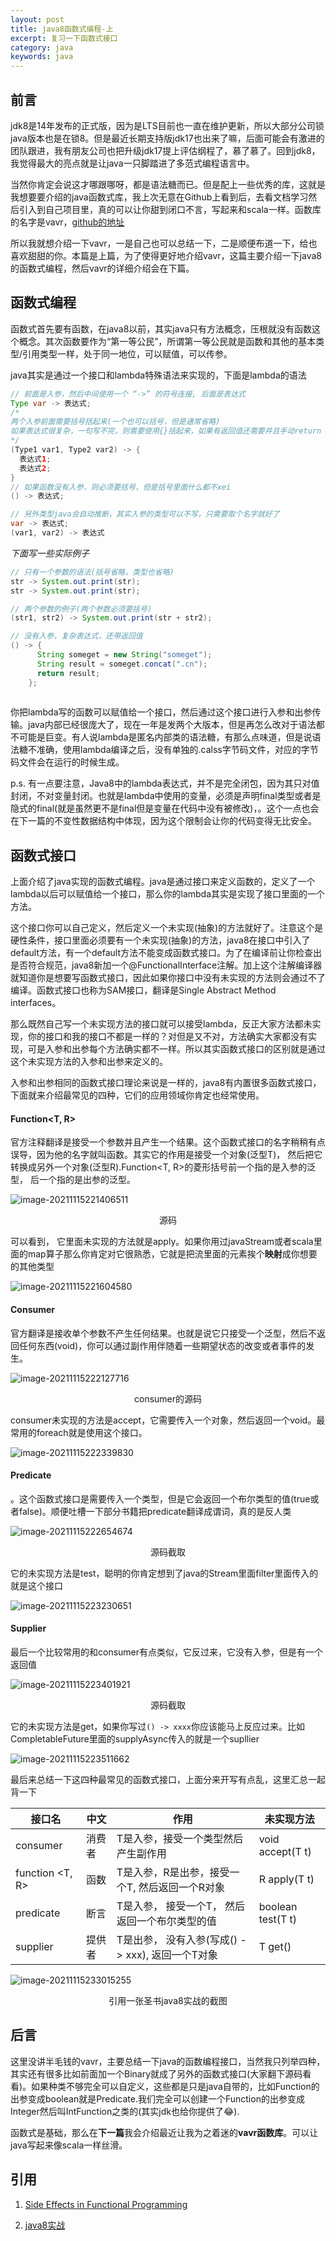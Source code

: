 ```yaml
---
layout: post
title: java8函数式编程-上
excerpt: 复习一下函数式接口
category: java
keywords: java
---
```


## 前言

jdk8是14年发布的正式版，因为是LTS目前也一直在维护更新，所以大部分公司锁java版本也是在锁8。但是最近长期支持版jdk17也出来了嘛，后面可能会有激进的团队跟进，我有朋友公司也把升级jdk17提上评估纲程了，慕了慕了。回到jdk8，我觉得最大的亮点就是让java一只脚踏进了多范式编程语言中。

当然你肯定会说这才哪跟哪呀，都是语法糖而已。但是配上一些优秀的库，这就是我想要要介绍的java函数式库，我上次无意在Github上看到后，去看文档学习然后引入到自己项目里，真的可以让你甜到闭口不言，写起来和scala一样。函数库的名字是vavr，[github的地址](https://github.com/vavr-io/vavr)

所以我就想介绍一下vavr，一是自己也可以总结一下，二是顺便布道一下，给也喜欢甜甜的你。本篇是上篇，为了使得更好地介绍vavr，这篇主要介绍一下java8的函数式编程，然后vavr的详细介绍会在下篇。



## 函数式编程

函数式首先要有函数，在java8以前，其实java只有方法概念，压根就没有函数这个概念。其次函数要作为“第一等公民”，所谓第一等公民就是函数和其他的基本类型/引用类型一样，处于同一地位，可以赋值，可以传参。

java其实是通过一个接口和lambda特殊语法来实现的，下面是lambda的语法

```java
// 前面是入参，然后中间使用一个 “->” 的符号连接, 后面是表达式
Type var -> 表达式;
/*
两个入参前面需要括号括起来(一个也可以括号，但是通常省略)
如果表达式很复杂，一句写不完，则需要使用{}括起来，如果有返回值还需要并且手动return
*/
(Type1 var1, Type2 var2) -> {
  表达式1;
  表达式2;
}
// 如果函数没有入参，则必须要括号，但是括号里面什么都不xei
() -> 表达式;

// 另外类型java会自动推断，其实入参的类型可以不写，只需要取个名字就好了
var -> 表达式;
(var1, var2) -> 表达式
```

*下面写一些实际例子*

```java
// 只有一个参数的语法(括号省略，类型也省略)
str -> System.out.print(str);
str -> System.out.print(str);

// 两个参数的例子(两个参数必须要括号)
(str1, str2) -> System.out.print(str + str2);

// 没有入参，复杂表达式，还带返回值
() -> {
      String someget = new String("someget");
      String result = someget.concat(".cn");
      return result;
    };
  
```

你把lambda写的函数可以赋值给一个接口，然后通过这个接口进行入参和出参传输。java内部已经很庞大了，现在一年是发两个大版本，但是再怎么改对于语法都不可能是巨变。有人说lambda是匿名内部类的语法糖，有那么点味道，但是说语法糖不准确，使用lambda编译之后，没有单独的.calss字节码文件，对应的字节码文件会在运行的时候生成。

p.s. 有一点要注意，Java8中的lambda表达式，并不是完全闭包，因为其只对值封闭，不对变量封闭。也就是lambda中使用的变量，必须是声明final类型或者是隐式的final(就是虽然更不是final但是变量在代码中没有被修改)，。这个一点也会在下一篇的不变性数据结构中体现，因为这个限制会让你的代码变得无比安全。

## 函数式接口

上面介绍了java实现的函数式编程。java是通过接口来定义函数的，定义了一个lambda以后可以赋值给一个接口，那么你的lambda其实是实现了接口里面的一个方法。

这个接口你可以自己定义，然后定义一个未实现(抽象)的方法就好了。注意这个是硬性条件，接口里面必须要有一个未实现(抽象)的方法，java8在接口中引入了default方法，有一个default方法不能变成函数式接口。为了在编译前让你检查出是否符合规范，java8新加一个@FunctionalInterface注解。加上这个注解编译器就知道你是想要写函数式接口，因此如果你接口中没有未实现的方法则会通过不了编译。函数式接口也称为SAM接口，翻译是Single Abstract Method interfaces。

那么既然自己写一个未实现方法的接口就可以接受lambda，反正大家方法都未实现，你的接口和我的接口不都是一样的？对但是又不对，方法确实大家都没有实现，可是入参和出参每个方法确实都不一样。所以其实函数式接口的区别就是通过这个未实现方法的入参和出参来定义的。

入参和出参相同的函数式接口理论来说是一样的，java8有内置很多函数式接口，下面就来介绍最常见的四种，它们的应用领域你肯定也经常使用。

#### Function<T, R>

官方注释翻译是接受一个参数并且产生一个结果。这个函数式接口的名字稍稍有点误导，因为他的名字就叫函数。其实它的作用是接受一个对象(泛型T)， 然后把它转换成另外一个对象(泛型R).Function<T, R>的菱形括号前一个指的是入参的泛型， 后一个指的是出参的泛型。

![image-20211115221406511](https://mypicgogo.oss-cn-hangzhou.aliyuncs.com/tuchuang20211115221406.png)

<center>源码</center>

可以看到， 它里面未实现的方法就是apply。如果你用过javaStream或者scala里面的map算子那么你肯定对它很熟悉，它就是把流里面的元素挨个**映射**成你想要的其他类型

![image-20211115221604580](https://mypicgogo.oss-cn-hangzhou.aliyuncs.com/tuchuang20211115221604.png)



#### Consumer<T> 

官方翻译是接收单个参数不产生任何结果。也就是说它只接受一个泛型，然后不返回任何东西(void)，你可以通过副作用伴随着一些期望状态的改变或者事件的发生。

![image-20211115222127716](https://mypicgogo.oss-cn-hangzhou.aliyuncs.com/tuchuang20211115222127.png)

<center>consumer的源码 </center>

consumer未实现的方法是accept，它需要传入一个对象，然后返回一个void。最常用的foreach就是使用这个接口。

![image-20211115222339830](https://mypicgogo.oss-cn-hangzhou.aliyuncs.com/tuchuang20211115222339.png)



#### Predicate<T>

。这个函数式接口是需要传入一个类型，但是它会返回一个布尔类型的值(true或者false)。顺便吐槽一下部分书籍把predicate翻译成谓词，真的是反人类

![image-20211115222654674](https://mypicgogo.oss-cn-hangzhou.aliyuncs.com/tuchuang20211115222654.png)

<center>源码截取</center>

它的未实现方法是test，聪明的你肯定想到了java的Stream里面filter里面传入的就是这个接口

![image-20211115223230651](https://mypicgogo.oss-cn-hangzhou.aliyuncs.com/tuchuang20211115223230.png)



#### Supplier<T>

最后一个比较常用的和consumer有点类似，它反过来，它没有入参，但是有一个返回值

![image-20211115223401921](https://mypicgogo.oss-cn-hangzhou.aliyuncs.com/tuchuang20211115223401.png)

<center>源码截取</center>

它的未实现方法是get，如果你写过`() -> xxxx`你应该能马上反应过来。比如CompletableFuture里面的supplyAsync传入的就是一个supllier

![image-20211115223511662](https://mypicgogo.oss-cn-hangzhou.aliyuncs.com/tuchuang20211115223511.png)

最后来总结一下这四种最常见的函数式接口，上面分来开写有点乱，这里汇总一起背一下

| 接口名          | 中文   | 作用                                             | 未实现方法        |
| --------------- | ------ | ------------------------------------------------ | ----------------- |
| consumer<T>     | 消费者 | T是入参，接受一个类型然后产生副作用              | void accept(T t)  |
| function <T, R> | 函数   | T是入参，R是出参，接受一个T, 然后返回一个R对象   | R apply(T t)      |
| predicate<T>    | 断言   | T是入参， 接受一个T， 然后返回一个布尔类型的值   | boolean test(T t) |
| supplier<T>     | 提供者 | T是出参， 没有入参(写成() -> xxx), 返回一个T对象 | T get()           |

![image-20211115233015255](https://mypicgogo.oss-cn-hangzhou.aliyuncs.com/tuchuang20211115233015.png)

<center>引用一张圣书java8实战的截图</center>



## 后言

这里没讲半毛钱的vavr，主要总结一下java的函数编程接口，当然我只列举四种，其实还有很多比如前面加一个Binary就成了另外的函数式接口(大家翻下源码看看)。如果种类不够完全可以自定义，这些都是只是java自带的，比如Function的出参变成boolean就是Predicate.我们完全可以创建一个Function的出参变成Integer然后叫IntFunction之类的(其实jdk也给你提供了😂).

函数式是基础，那么在**下一篇**我会介绍最近让我为之着迷的**vavr函数库**。可以让java写起来像scala一样丝滑。



## 引用

1. [Side Effects in Functional Programming](https://stackoverflow.com/questions/38331690/side-effects-in-functional-programming)

2. [java8实战](https://book.douban.com/subject/26772632/)

